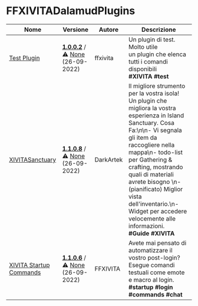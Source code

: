 # FFXIVITADalamudPlugins

| Nome | Versione | Autore | Descrizione |
|------|----------|--------|-------------|
| [Test Plugin](https://github.com/ffxivita/testplugin) | **[1.0.0.2](https://ffxivita.github.io/XIVITADalamudPlugins/dist/stable/TestPlugin/latest.zip)** / ⚠️ [None](https://ffxivita.github.io/XIVITADalamudPlugins/dist/stable/TestPlugin/latest.zip) (26-09-2022) | ffxivita | Un plugin di test. Molto utile<br>un plugin che elenca tutti i comandi disponibili<br>**\#XIVITA** **\#test** |
| [XIVITASanctuary](https://github.com/DarkArtek/XIVITASanctuary) | **[1.1.0.8](https://ffxivita.github.io/XIVITADalamudPlugins/dist/stable/XIVITASanctuary/latest.zip)** / ⚠️ [None](https://ffxivita.github.io/XIVITADalamudPlugins/dist/stable/XIVITASanctuary/latest.zip) (26-09-2022) | DarkArtek | Il migliore strumento per la vostra isola!<br>Un plugin che migliora la vostra esperienza in  Island Sanctuary. Cosa Fa:\n\n- Vi segnala gli item da raccogliere nella mappa\n- todo-list per Gathering & crafting, mostrando quali di materiali avrete bisogno \n- (pianificato) Miglior vista dell'inventario.\n- Widget per accedere velocemente alle informazioni.<br>**\#Guide** **\#XIVITA** |
| [XIVITA Startup Commands](https://github.com/DarkArtek/XIVITAStartupCommands) | **[1.1.0.6](https://ffxivita.github.io/XIVITADalamudPlugins/dist/stable/XIVITAStartupCommands/latest.zip)** / ⚠️ [None](https://ffxivita.github.io/XIVITADalamudPlugins/dist/stable/XIVITAStartupCommands/latest.zip) (26-09-2022) | FFXIVITA | Avete mai pensato di automatizzare il vostro post-login?<br>Esegue comandi testuali come emote e macro al login.<br>**\#startup** **\#login** **\#commands** **\#chat** |